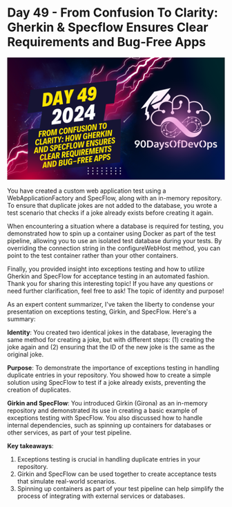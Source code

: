 # Day 49 - From Confusion To Clarity: Gherkin & Specflow Ensures Clear Requirements and Bug-Free Apps
[![Watch the video](thumbnails/day49.png)](https://www.youtube.com/watch?v=aJHLnATd_MA)

 You have created a custom web application test using a WebApplicationFactory and SpecFlow, along with an in-memory repository. To ensure that duplicate jokes are not added to the database, you wrote a test scenario that checks if a joke already exists before creating it again.

When encountering a situation where a database is required for testing, you demonstrated how to spin up a container using Docker as part of the test pipeline, allowing you to use an isolated test database during your tests. By overriding the connection string in the configureWebHost method, you can point to the test container rather than your other containers.

Finally, you provided insight into exceptions testing and how to utilize Gherkin and SpecFlow for acceptance testing in an automated fashion. Thank you for sharing this interesting topic! If you have any questions or need further clarification, feel free to ask!
The topic of identity and purpose!

As an expert content summarizer, I've taken the liberty to condense your presentation on exceptions testing, Girkin, and SpecFlow. Here's a summary:

**Identity**: You created two identical jokes in the database, leveraging the same method for creating a joke, but with different steps: (1) creating the joke again and (2) ensuring that the ID of the new joke is the same as the original joke.

**Purpose**: To demonstrate the importance of exceptions testing in handling duplicate entries in your repository. You showed how to create a simple solution using SpecFlow to test if a joke already exists, preventing the creation of duplicates.

**Girkin and SpecFlow**: You introduced Girkin (Girona) as an in-memory repository and demonstrated its use in creating a basic example of exceptions testing with SpecFlow. You also discussed how to handle internal dependencies, such as spinning up containers for databases or other services, as part of your test pipeline.

**Key takeaways**:

1. Exceptions testing is crucial in handling duplicate entries in your repository.
2. Girkin and SpecFlow can be used together to create acceptance tests that simulate real-world scenarios.
3. Spinning up containers as part of your test pipeline can help simplify the process of integrating with external services or databases.
